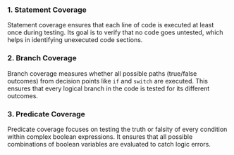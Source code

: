### 1. **Statement Coverage**
Statement coverage ensures that each line of code is executed at least once during testing. Its goal is to verify that no code goes untested, which helps in identifying unexecuted code sections.

### 2. **Branch Coverage**
Branch coverage measures whether all possible paths (true/false outcomes) from decision points like `if` and `switch` are executed. This ensures that every logical branch in the code is tested for its different outcomes.

### 3. **Predicate Coverage**
Predicate coverage focuses on testing the truth or falsity of every condition within complex boolean expressions. It ensures that all possible combinations of boolean variables are evaluated to catch logic errors.